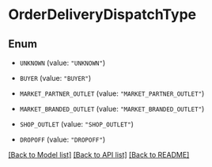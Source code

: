 # OrderDeliveryDispatchType

## Enum


* `UNKNOWN` (value: `"UNKNOWN"`)

* `BUYER` (value: `"BUYER"`)

* `MARKET_PARTNER_OUTLET` (value: `"MARKET_PARTNER_OUTLET"`)

* `MARKET_BRANDED_OUTLET` (value: `"MARKET_BRANDED_OUTLET"`)

* `SHOP_OUTLET` (value: `"SHOP_OUTLET"`)

* `DROPOFF` (value: `"DROPOFF"`)


[[Back to Model list]](../README.md#documentation-for-models) [[Back to API list]](../README.md#documentation-for-api-endpoints) [[Back to README]](../README.md)


